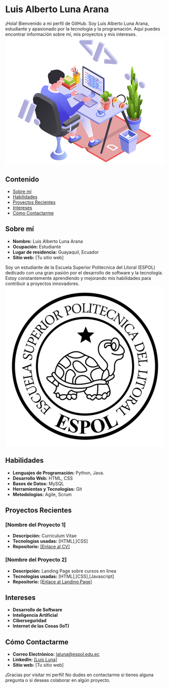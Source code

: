 # Luis Alberto Luna Arana

¡Hola! Bienvenido a mi perfil de GitHub. Soy Luis Alberto Luna Arana, estudiante y apasionado por la tecnología y la programación. Aquí puedes encontrar información sobre mí, mis proyectos y mis intereses.
![programador](image.png)

## Contenido
* [Sobre mí](#sobre-mí)
* [Habilidades](#habilidades)
* [Proyectos Recientes](#proyectos-recientes)
* [Intereses](#intereses)
* [Cómo Contactarme](#cómo-contactarme)

## Sobre mí
- **Nombre:** Luis Alberto Luna Arana
- **Ocupación:** Estudiante
- **Lugar de residencia:** Guayaquil, Ecuador
- **Sitio web:** [Tu sitio web]
  
Soy un estudiante de la Escuela Superior Politecnica del Litoral (ESPOL) dedicado con una gran pasión por el desarrollo de software y la tecnología. Estoy constantemente aprendiendo y mejorando mis habilidades para contribuir a proyectos innovadores.
![espol](image-1.png)

## Habilidades
- **Lenguajes de Programación:** Python, Java.
- **Desarrollo Web:** HTML, CSS
- **Bases de Datos:** MySQL
- **Herramientas y Tecnologías:** Git
- **Metodologías:** Agile, Scrum

## Proyectos Recientes
### [Nombre del Proyecto 1]
- **Descripción:** Curriculum Vitae
- **Tecnologías usadas:** [HTML],[CSS]
- **Repositorio:** [\[Enlace al CV\]](https://github.com/luisluna2307/luisluna2307.github.io)

### [Nombre del Proyecto 2]
- **Descripción:** Landing Page sobre cursos en linea
- **Tecnologías usadas:** [HTML],[CSS],[Javascript]
- **Repositorio:** [\[Enlace al Landing Page\]](https://github.com/luisluna2307/landingPage)

## Intereses
- **Desarrollo de Software**
- **Inteligencia Artificial**
- **Ciberseguridad**
- **Internet de las Cosas (IoT)**

## Cómo Contactarme
- **Correo Electrónico:** laluna@espol.edu.ec
- **LinkedIn:** [\[Luis Luna\]](https://ec.linkedin.com/in/luisluna2307)
- **Sitio web:** [Tu sitio web]

¡Gracias por visitar mi perfil! No dudes en contactarme si tienes alguna pregunta o si deseas colaborar en algún proyecto.
